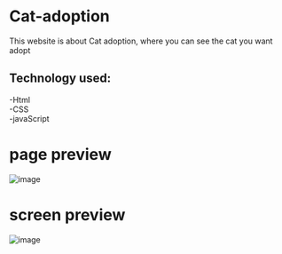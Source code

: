 # Cat-adoption
This website is about Cat adoption, where you can see the cat you want adopt

## Technology used: 
-Html <br>
-CSS  <br>
-javaScript <br>

# page preview 
![image](https://github.com/user-attachments/assets/400e4d34-9f5d-4cd7-893a-c5f348777d87)

# screen preview
![image](https://github.com/user-attachments/assets/75ea7d99-18c6-4c74-815c-2b566f89954d)

